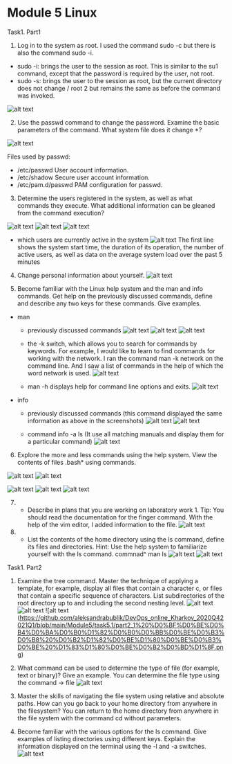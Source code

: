 # Module 5 Linux
 
Task1. Part1

1) Log in to the system as root.
I used the command sudo -c but there is also the command sudo -i. 
  * sudo -i: brings the user to the session as root. This is similar to the su1 command, except that the password is required by the user, not root.
  * sudo -s: brings the user to the session as root, but the current directory does not change / root 2 but remains the same as before the command was invoked.
  
![alt text](https://github.com/aleksandrabublik/DevOps_online_Kharkov_2020Q42021Q1/blob/main/Module5/task5.1/part1_1.png)

2) Use the passwd command to change the password. Examine the basic parameters of the command. What system file does it change *?

![alt text](https://github.com/aleksandrabublik/DevOps_online_Kharkov_2020Q42021Q1/blob/main/Module5/task5.1/Part1_2.png)

  Files used by passwd:
  - /etc/passwd	User account information.
  - /etc/shadow	Secure user account information.
  - /etc/pam.d/passwd	PAM configuration for passwd.

3) Determine the users registered in the system, as well as what commands they execute. What additional information can be gleaned from the command execution?

![alt text](https://github.com/aleksandrabublik/DevOps_online_Kharkov_2020Q42021Q1/blob/main/Module5/task5.1/part1_3.1.png)
![alt text](https://github.com/aleksandrabublik/DevOps_online_Kharkov_2020Q42021Q1/blob/main/Module5/task5.1/part1_3.2.png)
![alt text](https://github.com/aleksandrabublik/DevOps_online_Kharkov_2020Q42021Q1/blob/main/Module5/task5.1/part1_3.3.png)

- which users are currently active in the system
![alt text](https://github.com/aleksandrabublik/DevOps_online_Kharkov_2020Q42021Q1/blob/main/Module5/task5.1/part1_3.4.png)
The first line shows the system start time, the duration of its operation, the number of active users, as well as data on the average system load over the past 5 minutes

4) Change personal information about yourself.
![alt text](https://github.com/aleksandrabublik/DevOps_online_Kharkov_2020Q42021Q1/blob/main/Module5/task5.1/part1_4.png)

5) Become familiar with the Linux help system and the man and info commands. Get help on the previously discussed commands, define and describe any two keys for these commands. Give examples.
* man
  - previously discussed commands
![alt text](https://github.com/aleksandrabublik/DevOps_online_Kharkov_2020Q42021Q1/blob/main/Module5/task5.1/part1_5%20man.png)
![alt text](https://github.com/aleksandrabublik/DevOps_online_Kharkov_2020Q42021Q1/blob/main/Module5/task5.1/part1_5%20man2.png)
![alt text](https://github.com/aleksandrabublik/DevOps_online_Kharkov_2020Q42021Q1/blob/main/Module5/task5.1/part1_5%20man3.png)

   - the -k switch, which allows you to search for commands by keywords.
For example, I would like to learn to find commands for working with the network. I ran the command man -k network on the command line.
And I saw a list of commands in the help of which the word network is used.
![alt text](https://github.com/aleksandrabublik/DevOps_online_Kharkov_2020Q42021Q1/blob/main/Module5/task5.1/part1_5%20man%20%D1%81%20%D0%BA%D0%BB%D1%8E%D1%87%D0%BE%D0%BC.png)

  - man -h  displays help for command line options and exits.
![alt text](https://github.com/aleksandrabublik/DevOps_online_Kharkov_2020Q42021Q1/blob/main/Module5/task5.1/part1_5%20man4png.png)


* info 
  - previously discussed commands (this command displayed the same information as above in the screenshots)
![alt text](https://github.com/aleksandrabublik/DevOps_online_Kharkov_2020Q42021Q1/blob/main/Module5/task5.1/part1_5%20info.png)
![alt text](https://github.com/aleksandrabublik/DevOps_online_Kharkov_2020Q42021Q1/blob/main/Module5/task5.1/part1_5%20info%201.png)

  - command  info -a ls (It use all matching manuals and display them for a particular command)
![alt text](https://github.com/aleksandrabublik/DevOps_online_Kharkov_2020Q42021Q1/blob/main/Module5/task5.1/part1_5%20info%20-a%20ls.png)

6) Explore the more and less commands using the help system. View the contents of files .bash* using commands.

![alt text](https://github.com/aleksandrabublik/DevOps_online_Kharkov_2020Q42021Q1/blob/main/Module5/task5.1/part1_6%20info%20less.png)
![alt text](https://github.com/aleksandrabublik/DevOps_online_Kharkov_2020Q42021Q1/blob/main/Module5/task5.1/part1_6%20info%20more.png)

![alt text](https://github.com/aleksandrabublik/DevOps_online_Kharkov_2020Q42021Q1/blob/main/Module5/task5.1/part1_6%20bash.png)
![alt text](https://github.com/aleksandrabublik/DevOps_online_Kharkov_2020Q42021Q1/blob/main/Module5/task5.1/part1_6%20less%20bashrc.png)
![alt text](https://github.com/aleksandrabublik/DevOps_online_Kharkov_2020Q42021Q1/blob/main/Module5/task5.1/part1_6%20more%20bash_history.png)

7) * Describe in plans that you are working on laboratory work 1. Tip: You should read the documentation for the finger command.
  With the help of the vim editor, I added information to the file.
![alt text](https://github.com/aleksandrabublik/DevOps_online_Kharkov_2020Q42021Q1/blob/main/Module5/task5.1/part1_7.png)

8) * List the contents of the home directory using the ls command, define its files and directories. Hint: Use the help system to familiarize yourself with the ls command.
  commnad^ man ls
![alt text](https://github.com/aleksandrabublik/DevOps_online_Kharkov_2020Q42021Q1/blob/main/Module5/task5.1/part1_8%20man%20ls.png)
![alt text](https://github.com/aleksandrabublik/DevOps_online_Kharkov_2020Q42021Q1/blob/main/Module5/task5.1/part1_8%20ls.png)


Task1. Part2

1) Examine the tree command. Master the technique of applying a template, for example, display all files that contain a character c, or files that contain a specific sequence of characters. List subdirectories of the root directory up to and including the second nesting level.
![alt text](https://github.com/aleksandrabublik/DevOps_online_Kharkov_2020Q42021Q1/blob/main/Module5/task5.1/part2_1%20tree.png)
![alt text](https://github.com/aleksandrabublik/DevOps_online_Kharkov_2020Q42021Q1/blob/main/Module5/task5.1/part2_1%20c.png)
![alt text (https://github.com/aleksandrabublik/DevOps_online_Kharkov_2020Q42021Q1/blob/main/Module5/task5.1/part2_1%20%D0%BF%D0%BE%D0%B4%D0%BA%D0%B0%D1%82%D0%B0%D0%BB%D0%BE%D0%B3%D0%B8%20%D0%B2%D1%82%D0%BE%D1%80%D0%BE%D0%B3%D0%BE%20%D1%83%D1%80%D0%BE%D0%B2%D0%BD%D1%8F.png)

2) What command can be used to determine the type of file (for example, text or binary)? Give an example.
You can determine the file type using the command -> file
![alt text](https://github.com/aleksandrabublik/DevOps_online_Kharkov_2020Q42021Q1/blob/main/Module5/task5.1/part2_2.png)

3) Master the skills of navigating the file system using relative and absolute paths. How can you go back to your home directory from anywhere in the filesystem?
 You can return to the home directory from anywhere in the file system with the command cd without parameters.
 
4) Become familiar with the various options for the ls command. Give examples of listing directories using different keys. Explain the information displayed on the terminal using the -l and -a switches.
![alt text]()

